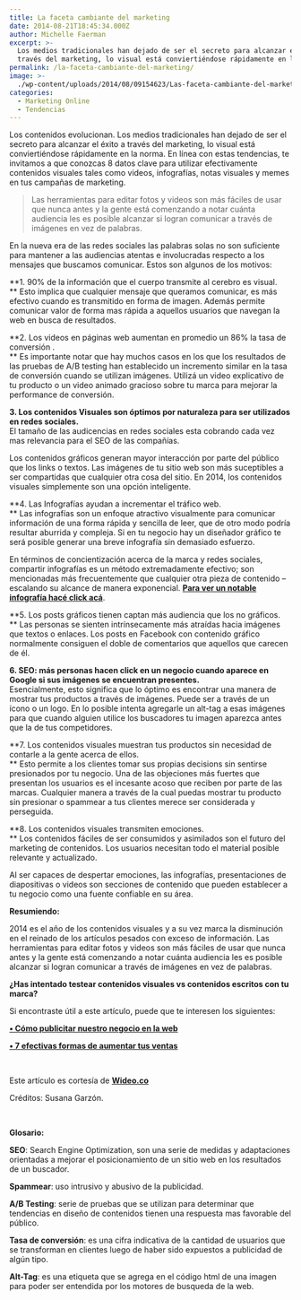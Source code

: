 ```yaml
---
title: La faceta cambiante del marketing
date: 2014-08-21T18:45:34.000Z
author: Michelle Faerman
excerpt: >-
  Los medios tradicionales han dejado de ser el secreto para alcanzar el éxito a
  través del marketing, lo visual está conviertiéndose rápidamente en la norma
permalink: /la-faceta-cambiante-del-marketing/
image: >-
  ./wp-content/uploads/2014/08/09154623/Las-faceta-cambiante-del-marketing-47.jpg
categories:
  - Marketing Online
  - Tendencias
---
```

Los contenidos evolucionan. Los medios tradicionales han dejado de ser el secreto para alcanzar el éxito a través del marketing, lo visual está conviertiéndose rápidamente en la norma. En línea con estas tendencias, te invitamos a que conozcas 8 datos clave para utilizar efectivamente contenidos visuales tales como videos, infografías, notas visuales y memes en tus campañas de marketing.

> Las herramientas para editar fotos y videos son más fáciles de usar que nunca antes y la gente está comenzando a notar cuánta audiencia les es posible alcanzar si logran comunicar a través de imágenes en vez de palabras.

En la nueva era de las redes sociales las palabras solas no son suficiente para mantener a las audiencias atentas e involucradas respecto a los mensajes que buscamos comunicar. Estos son algunos de los motivos:

**1. 90% de la información que el cuerpo transmite al cerebro es visual.  
** Esto implica que cualquier mensaje que queramos comunicar, es más efectivo cuando es transmitido en forma de imagen. Además permite comunicar valor de forma mas rápida a aquellos usuarios que navegan la web en busca de resultados.

**2. Los videos en páginas web aumentan en promedio un 86% la tasa de conversión .  
** Es importante notar que hay muchos casos en los que los resultados de las pruebas de A/B testing han establecido un incremento similar en la tasa de conversión cuando se utilizan imágenes. Utilizá un video explicativo de tu producto o un video animado gracioso sobre tu marca para mejorar la performance de conversión.

**3. Los contenidos Visuales son óptimos por naturaleza para ser utilizados en redes sociales.**  
El tamaño de las audicencias en redes sociales esta cobrando cada vez mas relevancia para el SEO de las compañías.

Los contenidos gráficos generan mayor interacción por parte del público que los links o textos. Las imágenes de tu sitio web son más suceptibles a ser compartidas que cualquier otra cosa del sitio. En 2014, los contenidos visuales simplemente son una opción inteligente.

**4. Las Infografías ayudan a incrementar el tráfico web.  
** Las infografías son un enfoque atractivo visualmente para comunicar información de una forma rápida y sencilla de leer, que de otro modo podría resultar aburrida y compleja. Si en tu negocio hay un diseñador gráfico te será posible generar una breve infografía sin demasiado esfuerzo.

En términos de concientización acerca de la marca y redes sociales, compartir infografías es un método extremadamente efectivo; son mencionadas más frecuentemente que cualquier otra pieza de contenido – escalando su alcance de manera exponencial. **[Para ver un notable infografía hacé click acá](http://wideo.co/blog/the-science-behind-reaching-millennials/)**.

**5. Los posts gráficos tienen captan más audiencia que los no gráficos.  
** Las personas se sienten intrínsecamente más atraídas hacia imágenes que textos o enlaces. Los posts en Facebook con contenido gráfico normalmente consiguen el doble de comentarios que aquellos que carecen de él.

**6. SEO: más personas hacen click en un negocio cuando aparece en Google si sus imágenes se encuentran presentes.**  
Esencialmente, esto significa que lo óptimo es encontrar una manera de mostrar tus productos a través de imágenes. Puede ser a través de un ícono o un logo. En lo posible intenta agregarle un alt-tag a esas imágenes para que cuando alguien utilice los buscadores tu imagen aparezca antes que la de tus competidores.

**7. Los contenidos visuales muestran tus productos sin necesidad de contarle a la gente acerca de ellos.  
** Esto permite a los clientes tomar sus propias decisions sin sentirse presionados por tu negocio. Una de las objeciones más fuertes que presentan los usuarios es el incesante acoso que reciben por parte de las marcas. Cualquier manera a través de la cual puedas mostrar tu producto sin presionar o spammear a tus clientes merece ser considerada y perseguida.

**8. Los contenidos visuales transmiten emociones.  
** Los contenidos fáciles de ser consumidos y asimilados son el futuro del marketing de contenidos. Los usuarios necesitan todo el material posible relevante y actualizado.

Al ser capaces de despertar emociones, las infografías, presentaciones de diapositivas o videos son secciones de contenido que pueden establecer a tu negocio como una fuente confiable en su área.

**Resumiendo:**

2014 es el año de los contenidos visuales y a su vez marca la disminución en el reinado de los artículos pesados con exceso de información. Las herramientas para editar fotos y videos son más fáciles de usar que nunca antes y la gente está comenzando a notar cuánta audiencia les es posible alcanzar si logran comunicar a través de imágenes en vez de palabras.

**¿Has intentado testear contenidos visuales vs contenidos escritos con tu marca?**

Si encontraste útil a este artículo, puede que te interesen los siguientes:

[**• Cómo publicitar nuestro negocio en la web**](http://www.increasecard.com/marketing-online/48-como-publicitar-nuestro-negocio-en-la-red)

[**• 7 efectivas formas de aumentar tus ventas**](http://www.increasecard.com/pymes/25-7-efectivas-formas-de-aumentar-tus-ventas)

&nbsp;

Este artículo es cortesía de **[Wideo.co](http://www.wideo.co/)**

Créditos: Susana Garzón.

&nbsp;

**Glosario:**

**SEO**: Search Engine Optimization, son una serie de medidas y adaptaciones orientadas a mejorar el posicionamiento de un sitio web en los resultados de un buscador.

**Spammear**: uso intrusivo y abusivo de la publicidad.

**A/B Testing**: serie de pruebas que se utilizan para determinar que tendencias en diseño de contenidos tienen una respuesta mas favorable del público.

**Tasa de conversión**: es una cifra indicativa de la cantidad de usuarios que se transforman en clientes luego de haber sido expuestos a publicidad de algún tipo.

**Alt-Tag**: es una etiqueta que se agrega en el código html de una imagen para poder ser entendida por los motores de busqueda de la web.
